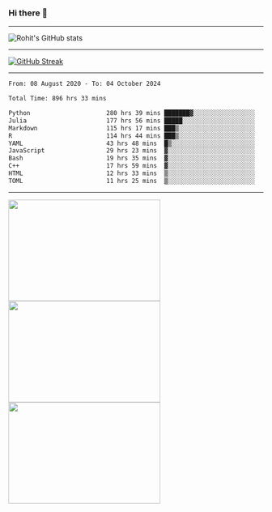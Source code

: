 ### Hi there 👋

<hr/>

![Rohit's GitHub stats](https://github-readme-stats.vercel.app/api?username=RohitRathore1&show_icons=true&theme=transparent)

<hr/>

[![GitHub Streak](http://github-readme-streak-stats.herokuapp.com?user=RohitRathore1&theme=dark&mode=weekly)](https://git.io/streak-stats)

<hr/>

<!--START_SECTION:waka-->

```txt
From: 08 August 2020 - To: 04 October 2024

Total Time: 896 hrs 33 mins

Python                     280 hrs 39 mins ███████▓░░░░░░░░░░░░░░░░░   31.30 %
Julia                      177 hrs 56 mins █████░░░░░░░░░░░░░░░░░░░░   19.85 %
Markdown                   115 hrs 17 mins ███▒░░░░░░░░░░░░░░░░░░░░░   12.86 %
R                          114 hrs 44 mins ███▒░░░░░░░░░░░░░░░░░░░░░   12.80 %
YAML                       43 hrs 48 mins  █▒░░░░░░░░░░░░░░░░░░░░░░░   04.89 %
JavaScript                 29 hrs 23 mins  ▓░░░░░░░░░░░░░░░░░░░░░░░░   03.28 %
Bash                       19 hrs 35 mins  ▓░░░░░░░░░░░░░░░░░░░░░░░░   02.19 %
C++                        17 hrs 59 mins  ▓░░░░░░░░░░░░░░░░░░░░░░░░   02.01 %
HTML                       12 hrs 33 mins  ▒░░░░░░░░░░░░░░░░░░░░░░░░   01.40 %
TOML                       11 hrs 25 mins  ▒░░░░░░░░░░░░░░░░░░░░░░░░   01.27 %
```

<!--END_SECTION:waka-->

<hr/>

<p>
  <img src="https://wakatime.com/share/@TeAmp0is0N/0205e68a-e5ed-48bf-b870-3c94c1fa77d3.svg" width="300" height="200">
  <img src="https://wakatime.com/share/@TeAmp0is0N/3935ee43-08a3-493e-8b95-60c1f9204b15.svg" width="300" height="200">
  <img src="https://wakatime.com/share/@TeAmp0is0N/8717aacc-7340-44e0-abb1-987dc9823fcd.svg" width="300" height="200">
</p>




